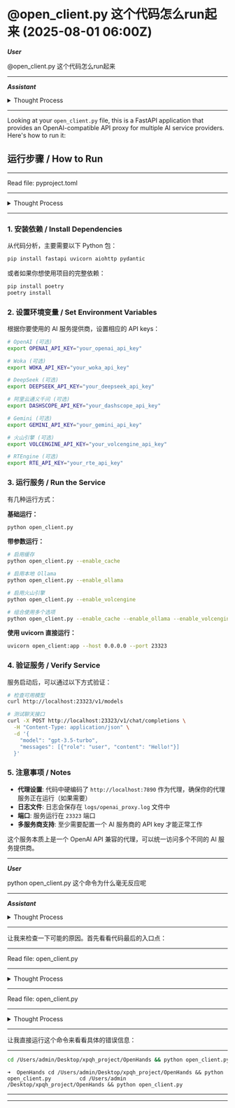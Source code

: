 <!-- Generated by SpecStory -->

# @open_client.py 这个代码怎么run起来 (2025-08-01 06:00Z)

_**User**_

@open_client.py 这个代码怎么run起来

---

_**Assistant**_

<think><details><summary>Thought Process</summary>用户询问如何运行 open_client.py 这个代码。让我分析一下这个文件：

1. 这是一个 FastAPI 应用程序，提供 OpenAI API 兼容的服务
2. 支持多种 AI 服务提供商：OpenAI, Woka, DeepSeek, Dashscope, Gemini, Ollama, VolcEngine, RTEngine
3. 需要配置相应的 API keys 作为环境变量
4. 使用端口 23323
5. 有一些命令行参数选项

让我检查一下是否有依赖文件来了解需要安装什么包。</details></think>

---

Looking at your `open_client.py` file, this is a FastAPI application that provides an OpenAI-compatible API proxy for multiple AI service providers. Here's how to run it:

## 运行步骤 / How to Run

---

Read file: pyproject.toml

---

<think><details><summary>Thought Process</summary>看起来这是一个较大的项目。让我检查一下是否有更多的依赖信息，特别是针对这个 open_client.py 文件所需要的包。从代码中我可以看到需要的主要包：

1. fastapi
2. uvicorn
3. aiohttp
4. pydantic

让我检查一下是否还有其他配置文件。</details></think>

---

### 1. 安装依赖 / Install Dependencies

从代码分析，主要需要以下 Python 包：

```bash
pip install fastapi uvicorn aiohttp pydantic
```

或者如果你想使用项目的完整依赖：

```bash
pip install poetry
poetry install
```

### 2. 设置环境变量 / Set Environment Variables

根据你要使用的 AI 服务提供商，设置相应的 API keys：

```bash
# OpenAI (可选)
export OPENAI_API_KEY="your_openai_api_key"

# Woka (可选)
export WOKA_API_KEY="your_woka_api_key"

# DeepSeek (可选)
export DEEPSEEK_API_KEY="your_deepseek_api_key"

# 阿里云通义千问 (可选)
export DASHSCOPE_API_KEY="your_dashscope_api_key"

# Gemini (可选)
export GEMINI_API_KEY="your_gemini_api_key"

# 火山引擎 (可选)
export VOLCENGINE_API_KEY="your_volcengine_api_key"

# RTEngine (可选)
export RTE_API_KEY="your_rte_api_key"
```

### 3. 运行服务 / Run the Service

有几种运行方式：

**基础运行：**
```bash
python open_client.py
```

**带参数运行：**
```bash
# 启用缓存
python open_client.py --enable_cache

# 启用本地 Ollama
python open_client.py --enable_ollama

# 启用火山引擎
python open_client.py --enable_volcengine

# 组合使用多个选项
python open_client.py --enable_cache --enable_ollama --enable_volcengine
```

**使用 uvicorn 直接运行：**
```bash
uvicorn open_client:app --host 0.0.0.0 --port 23323
```

### 4. 验证服务 / Verify Service

服务启动后，可以通过以下方式验证：

```bash
# 检查可用模型
curl http://localhost:23323/v1/models

# 测试聊天接口
curl -X POST http://localhost:23323/v1/chat/completions \
  -H "Content-Type: application/json" \
  -d '{
    "model": "gpt-3.5-turbo",
    "messages": [{"role": "user", "content": "Hello!"}]
  }'
```

### 5. 注意事项 / Notes

- **代理设置**: 代码中硬编码了 `http://localhost:7890` 作为代理，确保你的代理服务正在运行（如果需要）
- **日志文件**: 日志会保存在 `logs/openai_proxy.log` 文件中
- **端口**: 服务运行在 `23323` 端口
- **多服务商支持**: 至少需要配置一个 AI 服务商的 API key 才能正常工作

这个服务本质上是一个 OpenAI API 兼容的代理，可以统一访问多个不同的 AI 服务提供商。

---

_**User**_

python open_client.py    这个命令为什么毫无反应呢

---

_**Assistant**_

<think><details><summary>Thought Process</summary>用户说运行 `python open_client.py` 命令没有任何反应。让我检查一下可能的原因：

1. 首先看看代码最后几行，确认入口点是否正确
2. 检查是否有错误或异常
3. 可能是因为没有配置任何API key导致程序无法启动
4. 可能是依赖包没有安装

让我先检查代码的入口点和可能的问题。</details></think>

---

让我来检查一下可能的原因。首先看看代码最后的入口点：

---

Read file: open_client.py

---

<think><details><summary>Thought Process</summary>代码看起来是正确的，有正确的入口点。让我检查一下可能的问题：

1. 看看lifespan函数，它在应用启动时会初始化各种API
2. 如果没有配置任何环境变量（API keys），程序可能会出现问题
3. 让我运行一下看看具体的错误信息

让我查看lifespan函数的关键部分：</details></think>

---

Read file: open_client.py

---

<think><details><summary>Thought Process</summary>我看到问题了，在第609行有一个潜在的问题：

```python
del api, local_api
```

但是 `local_api` 可能没有被定义（如果没有启用 ollama 的话），这会导致 NameError。

让我运行一下代码看看是否能看到具体的错误信息。

另外，如果没有配置任何 API key，程序应该也能启动，只是没有可用的模型。</details></think>

---

让我直接运行这个命令来看看具体的错误信息：

---

```bash
cd /Users/admin/Desktop/xpqh_project/OpenHands && python open_client.py
```

```
➜  OpenHands cd /Users/admin/Desktop/xpqh_project/OpenHands && python open_client.py         cd /Users/admin
/Desktop/xpqh_project/OpenHands && python open_client.py
```

---



---
